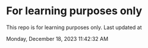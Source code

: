 # For learning purposes only
This repo is for learning purposes only.
Last updated at

Monday, December 18, 2023 11:42:32 AM

